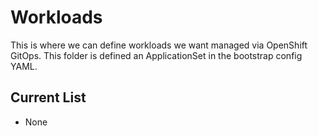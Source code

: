 # Workloads
This is where we can define workloads we want managed via OpenShift GitOps. This folder is defined an ApplicationSet in the bootstrap config YAML.

## Current List
* None
